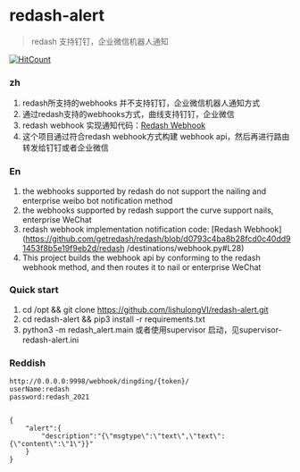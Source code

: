 # redash-alert
> redash 支持钉钉，企业微信机器人通知

[![HitCount](http://hits.dwyl.com/lishulongVI/redash-alert.svg)](http://hits.dwyl.com/lishulongVI/redash-alert)

### zh

1. redash所支持的webhooks 并不支持钉钉，企业微信机器人通知方式
2. 通过redash支持的webhooks方式，曲线支持钉钉，企业微信
3. redash webhook 实现通知代码：[Redash Webhook](https://github.com/getredash/redash/blob/d0793c4ba8b28fcd0c40dd91453f8b5e19f9eb2d/redash/destinations/webhook.py#L28)
4. 这个项目通过符合redash webhook方式构建 webhook api，然后再进行路由转发给钉钉或者企业微信



### En

1. the webhooks supported by redash do not support the nailing and enterprise weibo bot notification method
2. the webhooks supported by redash support the curve support nails, enterprise WeChat
3. redash webhook implementation notification code:  [Redash Webhook](https://github.com/getredash/redash/blob/d0793c4ba8b28fcd0c40dd91453f8b5e19f9eb2d/redash /destinations/webhook.py#L28)
4. This project builds the webhook api by conforming to the redash webhook method, and then routes it to nail or enterprise WeChat



### Quick start

1. cd /opt && git clone https://github.com/lishulongVI/redash-alert.git
2. cd redash-alert && pip3 install -r requirements.txt
3. python3 -m redash_alert.main 或者使用supervisor 启动，见supervisor-redash-alert.ini



### Reddish

```
http://0.0.0.0:9998/webhook/dingding/{token}/
userName:redash
password:redash_2021


{
	"alert":{
		"description":"{\"msgtype\":\"text\",\"text\":{\"content\":\"1\"}}"
	}
}

```

